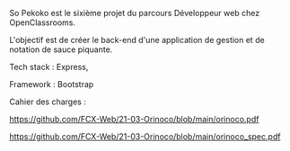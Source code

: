 So Pekoko est le sixième projet du parcours Développeur web chez OpenClassrooms.

L'objectif est de créer le back-end d'une application de gestion et de notation de sauce piquante.

Tech stack : Express, 

Framework : Bootstrap

Cahier des charges :

https://github.com/FCX-Web/21-03-Orinoco/blob/main/orinoco.pdf

https://github.com/FCX-Web/21-03-Orinoco/blob/main/orinoco_spec.pdf
